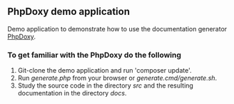 ## PhpDoxy demo application

Demo application to demonstrate how to use the documentation generator [PhpDoxy](https://github.com/oschildt/PhpDoxy).

### To get familiar with the PhpDoxy do the following

1. Git-clone the demo application and run 'composer update'.
2. Run *generate.php* from your browser or *generate.cmd/generate.sh*.
3. Study the source code in the directory *src* and the resulting documentation in the directory *docs*.
